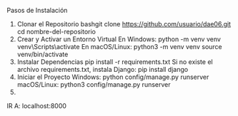 Pasos de Instalación
1. Clonar el Repositorio
bashgit clone https://github.com/usuario/dae06.git
cd nombre-del-repositorio
2. Crear y Activar un Entorno Virtual
En Windows:
python -m venv venv
venv\Scripts\activate
En macOS/Linux:
python3 -m venv venv
source venv/bin/activate
3. Instalar Dependencias
pip install -r requirements.txt
Si no existe el archivo requirements.txt, instala Django:
pip install django
4. Iniciar el Proyecto
Windows:
python config/manage.py runserver
macOS/Linux:
python3 config/manage.py runserver
5.
IR A: localhost:8000
